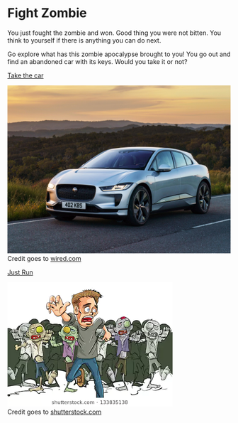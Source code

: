 # Fight Zombie

You just fought the zombie and won. Good thing you were not bitten. You think to yourself if there is anything you can do next.

Go explore what has this zombie apocalypse brought to you! You go out and find an abandoned car with its keys. Would you take it or not?

[Take the car](take-car.md)

![](../images/car.jpg)         
Credit goes to [wired.com](https://www.wired.com/story/jaguar-ipace-electric-suv-review/)

[Just Run](get-scratch.md)

![](../images/just-run.jpg)    
Credit goes to [shutterstock.com](https://www.shutterstock.com/search/zombie+cartoon)

